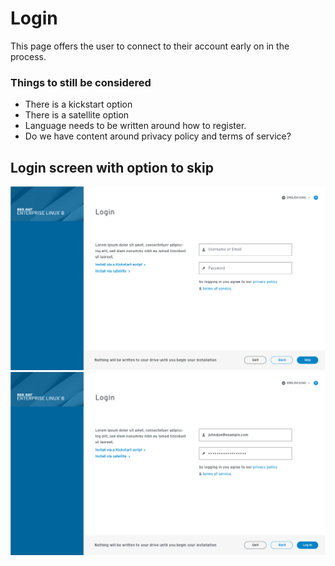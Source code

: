 # Login
This page offers the user to connect to their account early on in the process.


### Things to still be considered
- There is a kickstart option
- There is a satellite option
- Language needs to be written around how to register.
- Do we have content around privacy policy and terms of service?

## Login screen with option to skip
![Skip login](assets/imgs/Log-in-skip.jpg)
![login](assets/imgs/Log-in-login.jpg)
